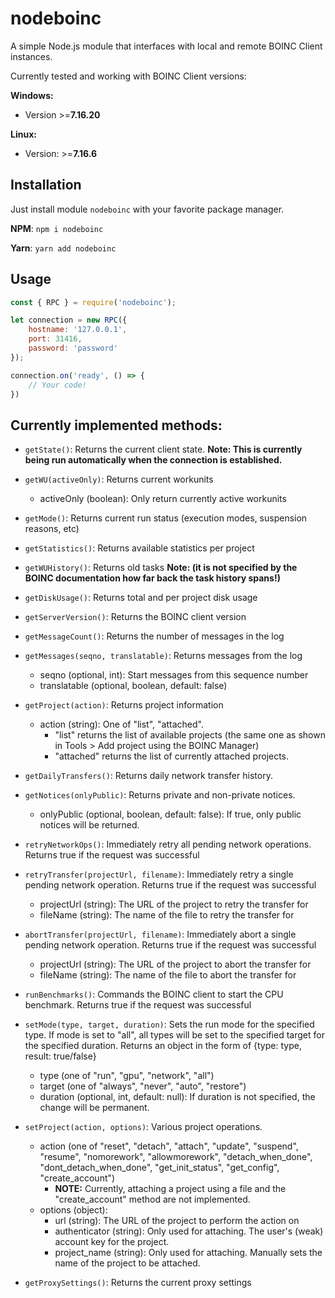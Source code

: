 # nodeboinc
A simple Node.js module that interfaces with local and remote BOINC Client instances.

Currently tested and working with BOINC Client versions:

**Windows:**
 - Version >=**7.16.20**

**Linux:**
 - Version: >=**7.16.6**

## Installation
Just install module `nodeboinc` with your favorite package manager.

**NPM**:
`npm i nodeboinc`

**Yarn**:
`yarn add nodeboinc`


## Usage
```js
const { RPC } = require('nodeboinc');

let connection = new RPC({
	hostname: '127.0.0.1',
	port: 31416,
	password: 'password'
});

connection.on('ready', () => {
	// Your code!
})
```

## Currently implemented methods:
- `getState()`: Returns the current client state. **Note: This is currently being run automatically when the connection is established.**


- `getWU(activeOnly)`: Returns current workunits
	- activeOnly (boolean): Only return currently active workunits


- `getMode()`: Returns current run status (execution modes, suspension reasons, etc)


- `getStatistics()`: Returns available statistics per project 


- `getWUHistory()`: Returns old tasks **Note: (it is not specified by the BOINC documentation how far back the task history spans!)**


- `getDiskUsage()`: Returns total and per project disk usage


- `getServerVersion()`: Returns the BOINC client version


- `getMessageCount()`: Returns the number of messages in the log


- `getMessages(seqno, translatable)`: Returns messages from the log
	- seqno (optional, int): Start messages from this sequence number
	- translatable (optional, boolean, default: false)


- `getProject(action)`: Returns project information
	- action (string): One of "list", "attached". 
      - "list" returns the list of available projects (the same one as shown in Tools > Add project using the BOINC Manager)
      - "attached" returns the list of currently attached projects.


- `getDailyTransfers()`: Returns daily network transfer history.


- `getNotices(onlyPublic)`: Returns private and non-private notices.
	- onlyPublic (optional, boolean, default: false): If true, only public notices will be returned.


- `retryNetworkOps()`: Immediately retry all pending network operations. Returns true if the request was successful


- `retryTransfer(projectUrl, filename)`: Immediately retry a single pending network operation. Returns true if the request was successful
  - projectUrl (string): The URL of the project to retry the transfer for
  - fileName (string): The name of the file to retry the transfer for


- `abortTransfer(projectUrl, filename)`: Immediately abort a single pending network operation. Returns true if the request was successful
	- projectUrl (string): The URL of the project to abort the transfer for
	- fileName (string): The name of the file to abort the transfer for


- `runBenchmarks()`: Commands the BOINC client to start the CPU benchmark. Returns true if the request was successful


- `setMode(type, target, duration)`: Sets the run mode for the specified type. If mode is set to "all", all types will be set to the specified target for the specified duration. Returns an object in the form of {type: type, result: true/false}
	- type (one of "run", "gpu", "network", "all")
	- target (one of "always", "never", "auto", "restore")
	- duration (optional, int, default: null): If duration is not specified, the change will be permanent.


- `setProject(action, options)`: Various project operations.
  - action (one of "reset", "detach", "attach", "update", "suspend", "resume", "nomorework", "allowmorework", "detach_when_done", "dont_detach_when_done", "get_init_status", "get_config", "create_account")
    - **NOTE:** Currently, attaching a project using a file and the "create_account" method are not implemented.
  - options (object):
    - url (string): The URL of the project to perform the action on
    - authenticator (string): Only used for attaching. The user's (weak) account key for the project.
    - project_name (string): Only used for attaching. Manually sets the name of the project to be attached.

- `getProxySettings()`: Returns the current proxy settings